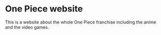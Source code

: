 # One Piece website
This is a website about the whole One Piece franchise including the anime and the video games.

